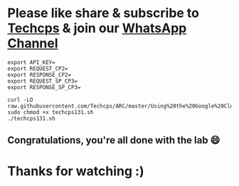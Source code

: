 

# Please like share & subscribe to [Techcps](https://www.youtube.com/@techcps) & join our [WhatsApp Channel](https://whatsapp.com/channel/0029Va9nne147XeIFkXYv71A)


```
export API_KEY=
export REQUEST_CP2=
export RESPONSE_CP2=
export REQUEST_SP_CP3=
export RESPONSE_SP_CP3=

curl -LO raw.githubusercontent.com/Techcps/ARC/master/Using%20the%20Google%20Cloud%20Speech%20API%3A%20Challenge%20Lab/techcps131.sh
sudo chmod +x techcps131.sh
./techcps131.sh
```
## Congratulations, you're all done with the lab 😄

# Thanks for watching :)
